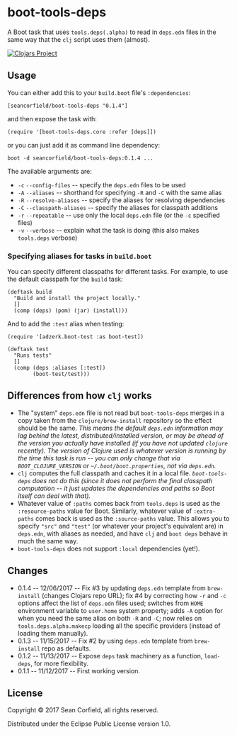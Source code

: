 # boot-tools-deps

A Boot task that uses `tools.deps(.alpha)` to read in `deps.edn` files in the same way that the `clj` script uses them (almost).

[![Clojars Project](https://img.shields.io/clojars/v/seancorfield/boot-tools-deps.svg)](https://clojars.org/seancorfield/boot-tools-deps)

## Usage

You can either add this to your `build.boot` file's `:dependencies`:

    [seancorfield/boot-tools-deps "0.1.4"]

and then expose the task with:

    (require '[boot-tools-deps.core :refer [deps]])

or you can just add it as command line dependency:

    boot -d seancorfield/boot-tools-deps:0.1.4 ...

The available arguments are:

* `-c` `--config-files` -- specify the `deps.edn` files to be used
* `-A` `--aliases` -- shorthand for specifying `-R` and `-C` with the same alias
* `-R` `--resolve-aliases` -- specify the aliases for resolving dependencies
* `-C` `--classpath-aliases` -- specify the aliases for classpath additions
* `-r` `--repeatable` -- use only the local `deps.edn` file (or the `-c` specified files)
* `-v` `--verbose` -- explain what the task is doing (this also makes `tools.deps` verbose)

### Specifying aliases for tasks in `build.boot`

You can specify different classpaths for different tasks. For example, to use the default classpath for the `build` task:

    (deftask build
      "Build and install the project locally."
      []
      (comp (deps) (pom) (jar) (install)))

And to add the `:test` alias when testing:

    (require '[adzerk.boot-test :as boot-test])

    (deftask test
      "Runs tests"
      []
      (comp (deps :aliases [:test])
            (boot-test/test)))

## Differences from how `clj` works

* The "system" `deps.edn` file is not read but `boot-tools-deps` merges in a copy taken from the `clojure/brew-install` repository so the effect should be the same. _This means the default `deps.edn` information may lag behind the latest, distributed/installed version, or may be ahead of the version you actually have installed (if you have not updated `clojure` recently). The version of Clojure used is whatever version is running by the time this task is run -- you can only change that via `BOOT_CLOJURE_VERSION` or `~/.boot/boot.properties`, not via `deps.edn`._
* `clj` computes the full classpath and caches it in a local file. _`boot-tools-deps` does not do this (since it does not perform the final classpath computation -- it just updates the dependencies and paths so Boot itself can deal with that)._
* Whatever value of `:paths` comes back from `tools.deps` is used as the `:resource-paths` value for Boot. Similarly, whatever value of `:extra-paths` comes back is used as the `:source-paths` value. This allows you to specify `"src"` and `"test"` (or whatever your project's equivalent are) in `deps.edn`, with aliases as needed, and have `clj` and `boot deps` behave in much the same way.
* `boot-tools-deps` does not support `:local` dependencies (yet!).

## Changes

* 0.1.4 -- 12/06/2017 -- Fix #3 by updating `deps.edn` template from `brew-install` (changes Clojars repo URL); fix #4 by correcting how `-r` and `-c` options affect the list of `deps.edn` files used; switches from `HOME` environment variable to `user.home` system property; adds `-A` option for when you need the same alias on both `-R` and `-C`; now relies on `tools.deps.alpha.makecp` loading all the specific providers (instead of loading them manually).
* 0.1.3 -- 11/15/2017 -- Fix #2 by using `deps.edn` template from `brew-install` repo as defaults.
* 0.1.2 -- 11/13/2017 -- Expose `deps` task machinery as a function, `load-deps`, for more flexibility.
* 0.1.1 -- 11/12/2017 -- First working version.

## License

Copyright © 2017 Sean Corfield, all rights reserved.

Distributed under the Eclipse Public License version 1.0.
